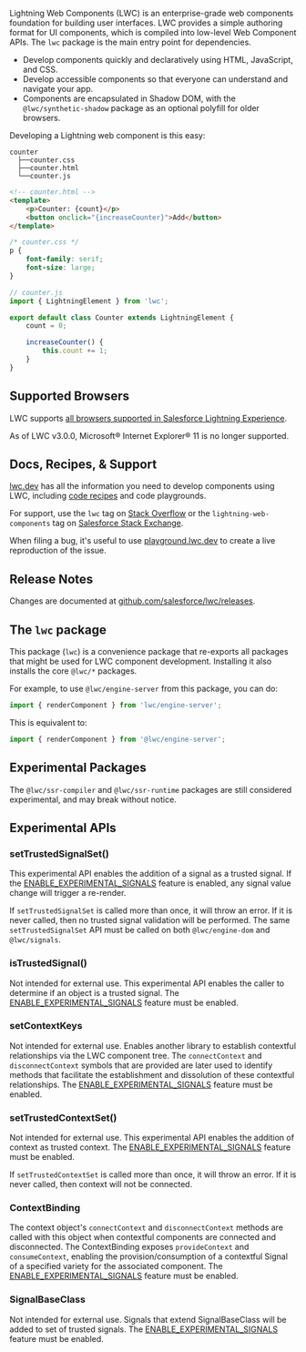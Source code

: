Lightning Web Components (LWC) is an enterprise-grade web components foundation for building user interfaces. LWC provides a simple authoring format for UI components, which is compiled into low-level Web Component APIs. The `lwc` package is the main entry point for dependencies.

- Develop components quickly and declaratively using HTML, JavaScript, and CSS.
- Develop accessible components so that everyone can understand and navigate your app.
- Components are encapsulated in Shadow DOM, with the `@lwc/synthetic-shadow` package as an optional polyfill for older browsers.

Developing a Lightning web component is this easy:

```ascii
counter
  ├──counter.css
  ├──counter.html
  └──counter.js
```

```html
<!-- counter.html -->
<template>
    <p>Counter: {count}</p>
    <button onclick="{increaseCounter}">Add</button>
</template>
```

```css
/* counter.css */
p {
    font-family: serif;
    font-size: large;
}
```

```javascript
// counter.js
import { LightningElement } from 'lwc';

export default class Counter extends LightningElement {
    count = 0;

    increaseCounter() {
        this.count += 1;
    }
}
```

## Supported Browsers

LWC supports [all browsers supported in Salesforce Lightning Experience](https://help.salesforce.com/s/articleView?id=sf.getstart_browsers_sfx.htm&type=5).

As of LWC v3.0.0, Microsoft® Internet Explorer® 11 is no longer supported.

## Docs, Recipes, & Support

[lwc.dev](https://lwc.dev) has all the information you need to develop components using LWC, including [code recipes](https://recipes.lwc.dev/) and code playgrounds.

For support, use the `lwc` tag on [Stack Overflow](https://stackoverflow.com/questions/tagged/lwc) or the `lightning-web-components` tag on [Salesforce Stack Exchange](https://salesforce.stackexchange.com/questions/tagged/lightning-web-components).

When filing a bug, it's useful to use [playground.lwc.dev](https://playground.lwc.dev/) to create a live reproduction of the issue.

## Release Notes

Changes are documented at [github.com/salesforce/lwc/releases](https://github.com/salesforce/lwc/releases).

## The `lwc` package

This package (`lwc`) is a convenience package that re-exports all packages that might be used for LWC component development. Installing it also installs the core `@lwc/*` packages.

For example, to use `@lwc/engine-server` from this package, you can do:

```js
import { renderComponent } from 'lwc/engine-server';
```

This is equivalent to:

```js
import { renderComponent } from '@lwc/engine-server';
```

## Experimental Packages

The `@lwc/ssr-compiler` and `@lwc/ssr-runtime` packages are still considered experimental, and may break without notice.

## Experimental APIs

### setTrustedSignalSet()

This experimental API enables the addition of a signal as a trusted signal. If the [ENABLE_EXPERIMENTAL_SIGNALS](https://github.com/salesforce/lwc/blob/master/packages/%40lwc/features/README.md#lwcfeatures) feature is enabled, any signal value change will trigger a re-render.

If `setTrustedSignalSet` is called more than once, it will throw an error. If it is never called, then no trusted signal validation will be performed. The same `setTrustedSignalSet` API must be called on both `@lwc/engine-dom` and `@lwc/signals`.

### isTrustedSignal()

Not intended for external use. This experimental API enables the caller to determine if an object is a trusted signal. The [ENABLE_EXPERIMENTAL_SIGNALS](https://github.com/salesforce/lwc/blob/master/packages/%40lwc/features/README.md#lwcfeatures) feature must be enabled.

### setContextKeys

Not intended for external use. Enables another library to establish contextful relationships via the LWC component tree. The `connectContext` and `disconnectContext` symbols that are provided are later used to identify methods that facilitate the establishment and dissolution of these contextful relationships. The [ENABLE_EXPERIMENTAL_SIGNALS](https://github.com/salesforce/lwc/blob/master/packages/%40lwc/features/README.md#lwcfeatures) feature must be enabled.

### setTrustedContextSet()

Not intended for external use. This experimental API enables the addition of context as trusted context. The [ENABLE_EXPERIMENTAL_SIGNALS](https://github.com/salesforce/lwc/blob/master/packages/%40lwc/features/README.md#lwcfeatures) feature must be enabled.

If `setTrustedContextSet` is called more than once, it will throw an error. If it is never called, then context will not be connected.

### ContextBinding

The context object's `connectContext` and `disconnectContext` methods are called with this object when contextful components are connected and disconnected. The ContextBinding exposes `provideContext` and `consumeContext`,
enabling the provision/consumption of a contextful Signal of a specified variety for the associated component. The [ENABLE_EXPERIMENTAL_SIGNALS](https://github.com/salesforce/lwc/blob/master/packages/%40lwc/features/README.md#lwcfeatures) feature must be enabled.

### SignalBaseClass

Not intended for external use. Signals that extend SignalBaseClass will be added to set of trusted signals. The [ENABLE_EXPERIMENTAL_SIGNALS](https://github.com/salesforce/lwc/blob/master/packages/%40lwc/features/README.md#lwcfeatures) feature must be enabled.
